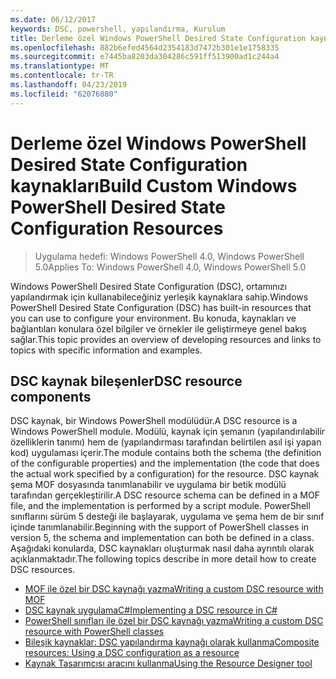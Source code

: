 ```yaml
---
ms.date: 06/12/2017
keywords: DSC, powershell, yapılandırma, Kurulum
title: Derleme özel Windows PowerShell Desired State Configuration kaynakları
ms.openlocfilehash: 882b6efed4564d2354183d7472b301e1e1758335
ms.sourcegitcommit: e7445ba8203da304286c591ff513900ad1c244a4
ms.translationtype: MT
ms.contentlocale: tr-TR
ms.lasthandoff: 04/23/2019
ms.locfileid: "62076880"
---
```

# <a name="build-custom-windows-powershell-desired-state-configuration-resources"></a><span data-ttu-id="20d5c-103">Derleme özel Windows PowerShell Desired State Configuration kaynakları</span><span class="sxs-lookup"><span data-stu-id="20d5c-103">Build Custom Windows PowerShell Desired State Configuration Resources</span></span>

> <span data-ttu-id="20d5c-104">Uygulama hedefi: Windows PowerShell 4.0, Windows PowerShell 5.0</span><span class="sxs-lookup"><span data-stu-id="20d5c-104">Applies To: Windows PowerShell 4.0, Windows PowerShell 5.0</span></span>

<span data-ttu-id="20d5c-105">Windows PowerShell Desired State Configuration (DSC), ortamınızı yapılandırmak için kullanabileceğiniz yerleşik kaynaklara sahip.</span><span class="sxs-lookup"><span data-stu-id="20d5c-105">Windows PowerShell Desired State Configuration (DSC) has built-in resources that you can use to configure your environment.</span></span> <span data-ttu-id="20d5c-106">Bu konuda, kaynakları ve bağlantıları konulara özel bilgiler ve örnekler ile geliştirmeye genel bakış sağlar.</span><span class="sxs-lookup"><span data-stu-id="20d5c-106">This topic provides an overview of developing resources and links to topics with specific information and examples.</span></span>

## <a name="dsc-resource-components"></a><span data-ttu-id="20d5c-107">DSC kaynak bileşenler</span><span class="sxs-lookup"><span data-stu-id="20d5c-107">DSC resource components</span></span>

<span data-ttu-id="20d5c-108">DSC kaynak, bir Windows PowerShell modülüdür.</span><span class="sxs-lookup"><span data-stu-id="20d5c-108">A DSC resource is a Windows PowerShell module.</span></span> <span data-ttu-id="20d5c-109">Modülü, kaynak için şemanın (yapılandırılabilir özelliklerin tanımı) hem de (yapılandırması tarafından belirtilen asıl işi yapan kod) uygulaması içerir.</span><span class="sxs-lookup"><span data-stu-id="20d5c-109">The module contains both the schema (the definition of the configurable properties) and the implementation (the code that does the actual work specified by a configuration) for the resource.</span></span> <span data-ttu-id="20d5c-110">DSC kaynak şema MOF dosyasında tanımlanabilir ve uygulama bir betik modülü tarafından gerçekleştirilir.</span><span class="sxs-lookup"><span data-stu-id="20d5c-110">A DSC resource schema can be defined in a MOF file, and the implementation is performed by a script module.</span></span> <span data-ttu-id="20d5c-111">PowerShell sınıflarını sürüm 5 desteği ile başlayarak, uygulama ve şema hem de bir sınıf içinde tanımlanabilir.</span><span class="sxs-lookup"><span data-stu-id="20d5c-111">Beginning with the support of PowerShell classes in version 5, the schema and implementation can both be defined in a class.</span></span> <span data-ttu-id="20d5c-112">Aşağıdaki konularda, DSC kaynakları oluşturmak nasıl daha ayrıntılı olarak açıklanmaktadır.</span><span class="sxs-lookup"><span data-stu-id="20d5c-112">The following topics describe in more detail how to create DSC resources.</span></span>

* [<span data-ttu-id="20d5c-113">MOF ile özel bir DSC kaynağı yazma</span><span class="sxs-lookup"><span data-stu-id="20d5c-113">Writing a custom DSC resource with MOF</span></span>](authoringResourceMOF.md)
* [<span data-ttu-id="20d5c-114">DSC kaynak uygulamaC#</span><span class="sxs-lookup"><span data-stu-id="20d5c-114">Implementing a DSC resource in C#</span></span>](authoringResourceMofCS.md)
* [<span data-ttu-id="20d5c-115">PowerShell sınıfları ile özel bir DSC kaynağı yazma</span><span class="sxs-lookup"><span data-stu-id="20d5c-115">Writing a custom DSC resource with PowerShell classes</span></span>](authoringResourceClass.md)
* [<span data-ttu-id="20d5c-116">Bileşik kaynaklar: DSC yapılandırma kaynağı olarak kullanma</span><span class="sxs-lookup"><span data-stu-id="20d5c-116">Composite resources: Using a DSC configuration as a resource</span></span>](authoringResourceComposite.md)
* [<span data-ttu-id="20d5c-117">Kaynak Tasarımcısı aracını kullanma</span><span class="sxs-lookup"><span data-stu-id="20d5c-117">Using the Resource Designer tool</span></span>](../authoringResourceMofDesigner.md)
